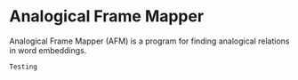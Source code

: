 # Analogical Frame Mapper

Analogical Frame Mapper (AFM) is a program for finding analogical relations in word embeddings.

	Testing
	


